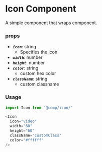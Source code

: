 # Icon Component
A simple component that wraps <FontAwesomeIcon> component.

### props
- **_`icon`_**: string
  - Specifies the icon
- **_`width`_**: number
- **_`height`_**: number
- **_`color`_**: string
  - custom hex color
- **_`className`_**: string
  - custom classname

 
### Usage

```javascript
import Icon from "@comp/icon/"

<Icon
  icon="video"
  width="60"
  height="60"
  className="customClass"
  color="#ffffff"
/>
```
